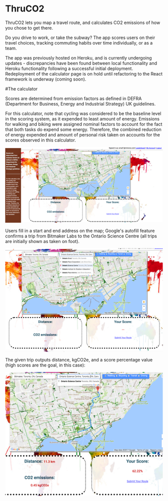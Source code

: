 # ThruCO2

ThruCO2 lets you map a travel route, and calculates CO2 emissions of how you chose to get there.

Do you drive to work, or take the subway? The app scores users on their travel choices, tracking commuting habits over time individually, or as a team.

The app was previously hosted on Heroku, and is currently undergoing updates -  discrepancies have been found between local functionality and Heroku functionality following a successful initial deployment. Redeployment of the calculator page is on hold until refactoring to the React framework is underway (coming soon).

#The calculator

Scores are determined from emission factors as defined in DEFRA (Department for Business, Energy and Industrial Strategy) UK guidelines.

For this calculator, note that cycling was considered to be the baseline level in the scoring system, as it expended to least amount of energy. Emissions for walking and biking were assigned nominal factors to account for the fact that both tasks do expend some energy. Therefore, the combined reduction of energy expended and amount of personal risk taken on accounts for the scores observed in this calculator.

![carbon calculator landing page](app/assets/images/calcintro.png)

Users fill in a start and end address on the map; Google's autofill feature confirms a trip from Bitmaker Labs to the Ontario Science Centre (all trips are initially shown as taken on foot).

![carbon calculator autofill](app/assets/images/calc_autofill2.png)

The given trip outputs distance, kgCO2e, and a score percentage value (high scores are the goal, in this case):

![carbon calculator walk](app/assets/images/calc_walk.png)
